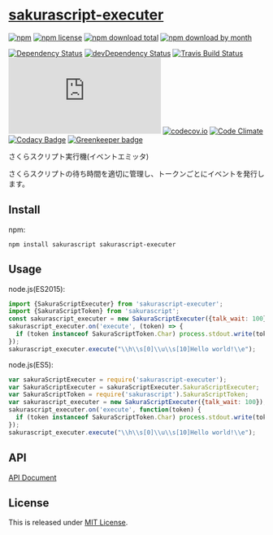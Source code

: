# [sakurascript-executer](https://github.com/Ikagaka/sakurascript-executer.js)

[![npm](https://img.shields.io/npm/v/sakurascript-executer.svg)](https://www.npmjs.com/package/sakurascript-executer)
[![npm license](https://img.shields.io/npm/l/sakurascript-executer.svg)](https://www.npmjs.com/package/sakurascript-executer)
[![npm download total](https://img.shields.io/npm/dt/sakurascript-executer.svg)](https://www.npmjs.com/package/sakurascript-executer)
[![npm download by month](https://img.shields.io/npm/dm/sakurascript-executer.svg)](https://www.npmjs.com/package/sakurascript-executer)

[![Dependency Status](https://david-dm.org/Ikagaka/sakurascript-executer.js/status.svg)](https://david-dm.org/Ikagaka/sakurascript-executer.js)
[![devDependency Status](https://david-dm.org/Ikagaka/sakurascript-executer.js/dev-status.svg)](https://david-dm.org/Ikagaka/sakurascript-executer.js?type=dev)
[![Travis Build Status](https://travis-ci.org/Ikagaka/sakurascript-executer.js.svg?branch=master)](https://travis-ci.org/Ikagaka/sakurascript-executer.js)
[![AppVeyor Build Status](https://ci.appveyor.com/api/projects/status/github/Ikagaka/sakurascript-executer.js?svg=true&branch=master)](https://ci.appveyor.com/project/Narazaka/sakurascript-executer-js)
[![codecov.io](https://codecov.io/github/Ikagaka/sakurascript-executer.js/coverage.svg?branch=master)](https://codecov.io/github/Ikagaka/sakurascript-executer.js?branch=master)
[![Code Climate](https://codeclimate.com/github/Ikagaka/sakurascript-executer.js/badges/gpa.svg)](https://codeclimate.com/github/Ikagaka/sakurascript-executer.js)
[![Codacy Badge](https://api.codacy.com/project/badge/Grade/b9230230c79d419595d927e8cb55ae9b)](https://www.codacy.com/app/narazaka/sakurascript-executer-js?utm_source=github.com&amp;utm_medium=referral&amp;utm_content=Ikagaka/sakurascript-executer.js&amp;utm_campaign=Badge_Grade)
[![Greenkeeper badge](https://badges.greenkeeper.io/Ikagaka/sakurascript-executer.js.svg)](https://greenkeeper.io/)

さくらスクリプト実行機(イベントエミッタ)

さくらスクリプトの待ち時間を適切に管理し、トークンごとにイベントを発行します。

## Install

npm:
```
npm install sakurascript sakurascript-executer
```

## Usage

node.js(ES2015):
```javascript
import {SakuraScriptExecuter} from 'sakurascript-executer';
import {SakuraScriptToken} from 'sakurascript';
const sakurascript_executer = new SakuraScriptExecuter({talk_wait: 100});
sakurascript_executer.on('execute', (token) => {
  if (token instanceof SakuraScriptToken.Char) process.stdout.write(token.char);
});
sakurascript_executer.execute("\\h\\s[0]\\u\\s[10]Hello world!\\e");
```

node.js(ES5):
```javascript
var sakuraScriptExecuter = require('sakurascript-executer');
var SakuraScriptExecuter = sakuraScriptExecuter.SakuraScriptExecuter;
var SakuraScriptToken = require('sakurascript').SakuraScriptToken;
var sakurascript_executer = new SakuraScriptExecuter({talk_wait: 100});
sakurascript_executer.on('execute', function(token) {
  if (token instanceof SakuraScriptToken.Char) process.stdout.write(token.char);
});
sakurascript_executer.execute("\\h\\s[0]\\u\\s[10]Hello world!\\e");
```

## API

[API Document](https://ikagaka.github.io/sakurascript-executer.js/)

## License

This is released under [MIT License](https://narazaka.net/license/MIT?2016).
